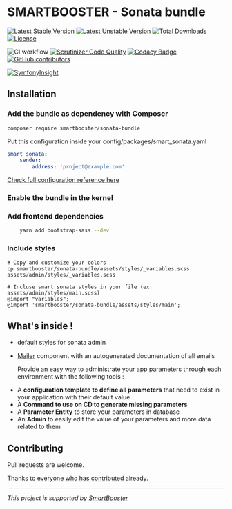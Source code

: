 # SMARTBOOSTER - Sonata bundle

[![Latest Stable Version](https://poser.pugx.org/smartbooster/sonata-bundle/v/stable)](https://packagist.org/packages/smartbooster/sonata-bundle)
[![Latest Unstable Version](https://poser.pugx.org/smartbooster/sonata-bundle/v/unstable)](https://packagist.org/packages/smartbooster/sonata-bundle)
[![Total Downloads](https://poser.pugx.org/smartbooster/sonata-bundle/downloads)](https://packagist.org/packages/smartbooster/sonata-bundle)
[![License](https://poser.pugx.org/smartbooster/sonata-bundle/license)](https://packagist.org/packages/smartbooster/sonata-bundle)

![CI workflow](https://github.com/smartbooster/sonata-bundle/actions/workflows/ci.yml/badge.svg)
[![Scrutinizer Code Quality](https://scrutinizer-ci.com/g/smartbooster/sonata-bundle/badges/quality-score.png?b=master)](https://scrutinizer-ci.com/g/smartbooster/sonata-bundle/?branch=master)
[![Codacy Badge](https://app.codacy.com/project/badge/Grade/4bfdbbf3b3d14e50b545d5e9d466ade6)](https://www.codacy.com/gh/smartbooster/sonata-bundle/dashboard?utm_source=github.com&amp;utm_medium=referral&amp;utm_content=smartbooster/sonata-bundle&amp;utm_campaign=Badge_Grade)
[![GitHub contributors](https://img.shields.io/github/contributors/smartbooster/sonata-bundle.svg)](https://github.com/smartbooster/sonata-bundle/graphs/contributors)

[![SymfonyInsight](https://insight.symfony.com/projects/2ae233dc-0bfc-4a3a-a4ab-6b87acdd98ea/small.svg)](https://insight.symfony.com/projects/2ae233dc-0bfc-4a3a-a4ab-6b87acdd98ea)

## Installation

### Add the bundle as dependency with Composer

``` bash
composer require smartbooster/sonata-bundle
```

Put this configuration inside your config/packages/smart_sonata.yaml

``` yaml
smart_sonata:
    sender:
        address: 'project@example.com'
```

[Check full configuration reference here](docs/configuration.md)

### Enable the bundle in the kernel

### Add frontend dependencies

``` bash
    yarn add bootstrap-sass --dev
```

### Include styles

    # Copy and customize your colors
    cp smartbooster/sonata-bundle/assets/styles/_variables.scss assets/admin/styles/_variables.scss

    # Incluse smart sonata styles in your file (ex: assets/admin/styles/main.scss)
    @import "variables";
    @import 'smartbooster/sonata-bundle/assets/styles/main';

## What's inside !

- default styles for sonata admin
- [Mailer](docs/mailer.md) component with an autogenerated documentation of all emails

  Provide an easy way to administrate your app parameters through each environment with the following tools :

*   A **configuration template to define all parameters** that need to exist in your application with their default value
*   A **Command to use on CD to generate missing parameters**
*   A **Parameter Entity** to store your parameters in database
*   An **Admin** to easily edit the value of your parameters and more data related to them

## Contributing

Pull requests are welcome. 

Thanks to [everyone who has contributed](https://github.com/smartbooster/sonata-bundle/contributors) already.

---

*This project is supported by [SmartBooster](https://www.smartbooster.io)*
